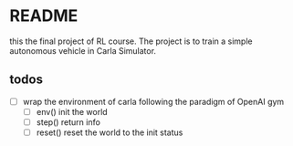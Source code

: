 # README
this the final project of RL course. The project is to train a simple autonomous vehicle in Carla Simulator.    

## todos
- [ ] wrap the environment of carla following the paradigm of OpenAI gym
  - [ ] env() init the world
  - [ ] step() return info
  - [ ] reset() reset the world to the init status